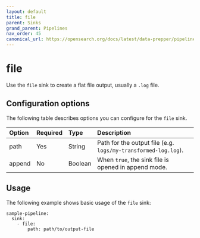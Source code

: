 ```yaml
---
layout: default
title: file
parent: Sinks
grand_parent: Pipelines
nav_order: 45
canonical_url: https://opensearch.org/docs/latest/data-prepper/pipelines/configuration/sinks/file/
---
```


# file

Use the `file` sink to create a flat file output, usually a `.log` file.

## Configuration options

The following table describes options you can configure for the `file` sink.

Option | Required | Type | Description
:--- | :--- | :--- | :---
path | Yes | String | Path for the output file (e.g. `logs/my-transformed-log.log`).
append | No | Boolean | When `true`, the sink file is opened in append mode.

## Usage

The following example shows basic usage of the `file` sink:

```
sample-pipeline:
  sink:
    - file:
        path: path/to/output-file
```

